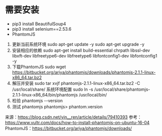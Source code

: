 # 需要安装
* pip3 install BeautifulSoup4
* pip3 install selenium==2.53.6
* PhantomJS 
1. 更新当前系统环境
sudo apt-get update -y
sudo apt-get upgrade -y
2. 安装相应的依赖
sudo apt-get install build-essential chrpath libssl-dev libxft-dev libfreetype6-dev libfreetype6 libfontconfig1-dev libfontconfig1 -y
3. 下载PhantomJS
sudo wget https://bitbucket.org/ariya/phantomjs/downloads/phantomjs-2.1.1-linux-x86_64.tar.bz2
4. 解压并安装
sudo tar xvjf phantomjs-2.1.1-linux-x86_64.tar.bz2 -C /usr/local/share/
系统环境配置
sudo ln -s /usr/local/share/phantomjs-2.1.1-linux-x86_64/bin/phantomjs /usr/local/bin/
5. 检验
phantomjs --version
6. 测试
phantomjs
phantomjs> phantom.version

来源：https://blog.csdn.net/yin__ren/article/details/79410393 
参考：https://www.vultr.com/docs/how-to-install-phantomjs-on-ubuntu-16-04
PhantomJS：https://bitbucket.org/ariya/phantomjs/downloads/

